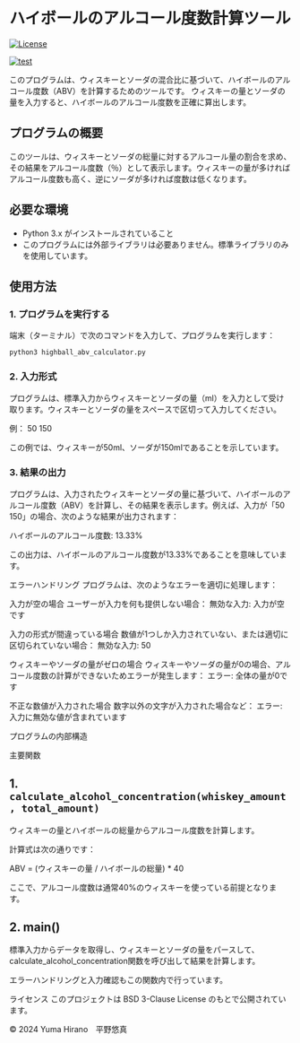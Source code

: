 # ハイボールのアルコール度数計算ツール

[![License](https://img.shields.io/badge/License-BSD_3--Clause-blue.svg)](https://opensource.org/licenses/BSD-3-Clause)

[![test](https://github.com/katyusha5377/Robosyskadai/actions/workflows/test.yml/badge.svg)](https://github.com/katyusha5377/Robosyskadai/actions/workflows/test.yml)

このプログラムは、ウィスキーとソーダの混合比に基づいて、ハイボールのアルコール度数（ABV）を計算するためのツールです。
ウィスキーの量とソーダの量を入力すると、ハイボールのアルコール度数を正確に算出します。

## プログラムの概要
このツールは、ウィスキーとソーダの総量に対するアルコール量の割合を求め、その結果をアルコール度数（％）として表示します。ウィスキーの量が多ければアルコール度数も高く、逆にソーダが多ければ度数は低くなります。

## 必要な環境
- Python 3.x がインストールされていること
- このプログラムには外部ライブラリは必要ありません。標準ライブラリのみを使用しています。

## 使用方法

### 1. プログラムを実行する

端末（ターミナル）で次のコマンドを入力して、プログラムを実行します：

```python3 highball_abv_calculator.py```

### 2. 入力形式
プログラムは、標準入力からウィスキーとソーダの量（ml）を入力として受け取ります。ウィスキーとソーダの量をスペースで区切って入力してください。

例：
50 150

この例では、ウィスキーが50ml、ソーダが150mlであることを示しています。

### 3. 結果の出力
プログラムは、入力されたウィスキーとソーダの量に基づいて、ハイボールのアルコール度数（ABV）を計算し、その結果を表示します。例えば、入力が「50 150」の場合、次のような結果が出力されます：

ハイボールのアルコール度数: 13.33%

この出力は、ハイボールのアルコール度数が13.33%であることを意味しています。

エラーハンドリング
プログラムは、次のようなエラーを適切に処理します：

入力が空の場合
ユーザーが入力を何も提供しない場合：
無効な入力: 入力が空です

入力の形式が間違っている場合
数値が1つしか入力されていない、または適切に区切られていない場合：
無効な入力: 50

ウィスキーやソーダの量がゼロの場合
ウィスキーやソーダの量が0の場合、アルコール度数の計算ができないためエラーが発生します：
エラー: 全体の量が0です

不正な数値が入力された場合
数字以外の文字が入力された場合など：
エラー: 入力に無効な値が含まれています


プログラムの内部構造

主要関数

## 1. ```calculate_alcohol_concentration(whiskey_amount, total_amount)```

ウィスキーの量とハイボールの総量からアルコール度数を計算します。

計算式は次の通りです：

ABV = (ウィスキーの量 / ハイボールの総量) * 40

ここで、アルコール度数は通常40%のウィスキーを使っている前提となります。


## 2. main()

標準入力からデータを取得し、ウィスキーとソーダの量をパースして、calculate_alcohol_concentration関数を呼び出して結果を計算します。

エラーハンドリングと入力確認もこの関数内で行っています。



ライセンス
このプロジェクトは BSD 3-Clause License のもとで公開されています。

© 2024 Yuma Hirano　平野悠真
